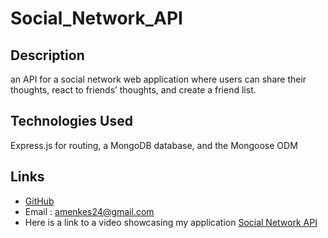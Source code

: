 # Social_Network_API

## Description
an API for a social network web application where users can share their thoughts, react to friends’ thoughts, and create a friend list.

## Technologies Used
 Express.js for routing, a MongoDB database, and the Mongoose ODM

## Links
* [GitHub](https://github.com/amenkes24)
* Email : amenkes24@gmail.com
* Here is a link to a video showcasing my application [Social Network API](https://watch.screencastify.com/v/OiQFX1Vx42H1OccE2nNH)

